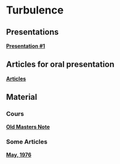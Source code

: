 

#  Turbulence

##  Presentations


**[Presentation #1 ][p1]**  

  [p1]: 1_Turb_2020.pdf


##  Articles for oral presentation

**[Articles ][g30]**  

  [g30]: Articles

  
##  Material 

###  Cours

**[Old Masters Note ][c30]**  

  [c30]: Cours



###  Some Articles

**[May, 1976 ][a1]**


  [a1]: May76.pdf
